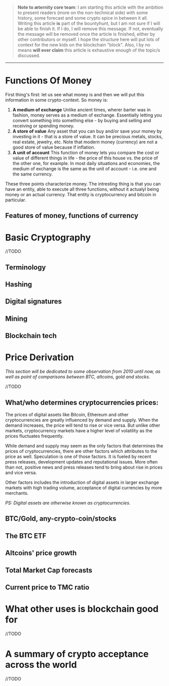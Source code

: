 > **Note to æternity core team**: 
> I am starting this article with the ambition to present readers (more on the non-technical side) with some history, some forecast and some crypto spice in between it all. Writing this article **is** part of the bountyhunt, but I am not sure if I will be able to finish it. If I do, I will remove this message. If not, eventually the message will be removed once the article is finished, either by other contributors or myself. I hope the structure here will put lots of context for the new kids on the blockchain "block". Also, I by no means **will ever claim** this article is exhaustive enough of the topic/s discussed. 
***
# Functions Of Money

First thing's first: let us see what money is and then we will put this information in some crypto-context.
So money is:
1. **A medium of exchange**
Unlike ancient times, wherer barter was in fashion, money serves as a medium of exchange. Essentially letting you convert something into something else - by buying and selling and receiving or spending money.
2. **A store of value**
Any asset that you can buy and/or save your money by investing in it - that is a store of value. It can be precious metals, stocks, real estate, jewelry, etc. Note that modern money (currency) are not a good store of value because if inflation. 
3. **A unit of account**
This function of money lets you compare the cost or value of different things in life - the price of this house vs. the price of the other one, for example. In most daily situations and economies, the medium of exchange is the same as the unit of account - i.e. one and the same currency. 

These three points characterize money. The intresting thing is that you can have an entity, able to execute all three functions, without it actualyl being money or an actual currency. That entity is cryptocurrency and bitcoin in particular. 

## Features of money, functions of currency

# Basic Cryptography
//TODO
  
## Terminology
## Hashing 
## Digital signatures
## Mining
## Blockchain tech

# Price Derivation

*This section will be dedicated to some observation from 2010 until now, as well as point of comparisons between BTC, altcoins, gold and stocks.* 

//TODO
## What/who determines cryptocurrencies prices:

The prices of digital assets like Bitcoin, Ethereum and other cryptocurrencies are greatly influenced by demand and supply. When the demand increases, the price will tend to rise or vice versa. But unlike other markets, cryptocurrency markets have a higher level of volatility as the prices fluctuates frequently.

While demand and supply may seem as the only factors that determines the prices of cryptocurrencies, there are other factors which attributes to the price as well. Speculation is one of those factors. It is fueled by recent press releases, development updates and reputational issues. More often than not, positive news and press releases tend to bring about rise in prices and vice versa. 

Other factors includes the introduction of digital assets in  larger exchange markets with high trading volume, acceptance of digital currencies by more merchants.

*PS: Digital assets are otherwise known as cryptocurrencies.*

## BTC/Gold, any-crypto-coin/stocks
## The BTC ETF
## Altcoins' price growth
## Total Market Cap forecasts
## Current price to TMC ratio

# What other uses is blockchain good for
//TODO
# A summary of crypto acceptance across the world
//TODO